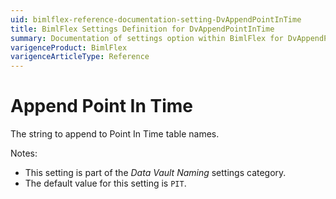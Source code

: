 ```yaml
---
uid: bimlflex-reference-documentation-setting-DvAppendPointInTime
title: BimlFlex Settings Definition for DvAppendPointInTime
summary: Documentation of settings option within BimlFlex for DvAppendPointInTime
varigenceProduct: BimlFlex
varigenceArticleType: Reference
---
```


# Append Point In Time

The string to append to Point In Time table names.

Notes:

* This setting is part of the *Data Vault Naming* settings category.
* The default value for this setting is `PIT`.
